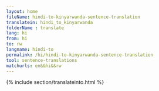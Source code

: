 ```yaml
---
layout: home
fileName: hindi-to-kinyarwanda-sentence-translation
translatein: hindi_to_kinyarwanda
folderName : translate
lang: hi
from: hi
to: rw
langname: hindi-to
permalink: /hi/hindi-to-kinyarwanda-sentence-translation
tool: sentence-translations
matchurls: en&&hi&&rw
---
```

{% include section/translateinto.html %}
